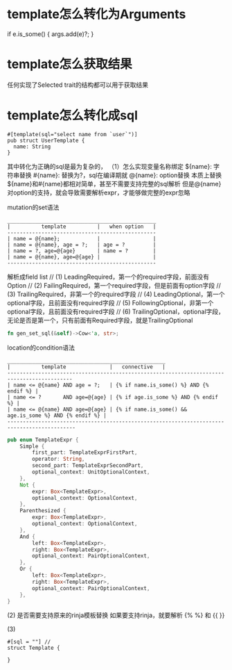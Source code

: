 


# template怎么转化为Arguments
if e.is_some() {
   args.add(e)?;
}

# template怎么获取结果
任何实现了Selected trait的结构都可以用于获取结果

# template怎么转化成sql
```
#[template(sql="select name from `user`")]
pub struct UserTemplate {
  name: String
}
```
其中转化为正确的sql是最为复杂的，
（1）怎么实现变量名称绑定
${name}: 字符串替换
#{name}: 替换为?，sql在编译期就
@{name}: option替换
本质上替换\${name}和#{name}都相对简单，甚至不需要支持完整的sql解析
但是@{name}对option的支持，就会导致需要解析expr，才能够做完整的expr忽略

mutation的set语法 
```text
________________________________________________
|          template          |   when option   |  
------------------------------------------------
| name = @{name};            |                 |    
| name = @{name}, age = ?;   | age = ?         |
| name = ?, age=@{age}       | name = ?        | 
| name = @{name}, age=@{age} |                 | 
------------------------------------------------
```
解析成field list
// (1) LeadingRequired，第一个的required字段，前面没有Option
// (2) FailingRequired，第一个required字段，但是前面有option字段
// (3) TrailingRequired，非第一个的required字段
// (4) LeadingOptional，第一个optional字段，且前面没有required字段
// (5) FollowingOptional，非第一个optional字段，且前面没有required字段
// (6) TrailingOptional，optional字段，无论是否是第一个，只有前面有Required字段，就是TrailingOptional
```rust
fn gen_set_sql(&self)->Cow<'a, str>;
```

location的condition语法
```text
___________________________________________________
|          template              |   connective   |  
------------------------------------------------------------------------------------------- 
| name <= @{name} AND age = ?;   | {% if name.is_some() %} AND {% endif %} |
| name <= ?       AND age=@{age} | {% if age.is_some %} AND {% endif %} | 
| name <= @{name} AND age=@{age} | {% if name.is_some() &&  age.is_some %} AND {% endif %} | 
--------------------------------------------------------------------------------------------
```






```rust
pub enum TemplateExpr {
    Simple {
        first_part: TemplateExprFirstPart,
        operator: String,
        second_part: TemplateExprSecondPart,
        optional_context: UnitOptionalContext,
    },
    Not {
        expr: Box<TemplateExpr>,
        optional_context: OptionalContext,
    },
    Parenthesized {
        expr: Box<TemplateExpr>,
        optional_context: OptionalContext,
    },
    And {
        left: Box<TemplateExpr>,
        right: Box<TemplateExpr>,
        optional_context: PairOptionalContext,
    },
    Or {
        left: Box<TemplateExpr>,
        right: Box<TemplateExpr>,
        optional_context: PairOptionalContext,
    },
}
```

(2) 是否需要支持原来的rinja模板替换
如果要支持rinja，就要解析 {% %} 和 {{ }}

(3)
```
#[sql = ""] //
struct Template {

}
```